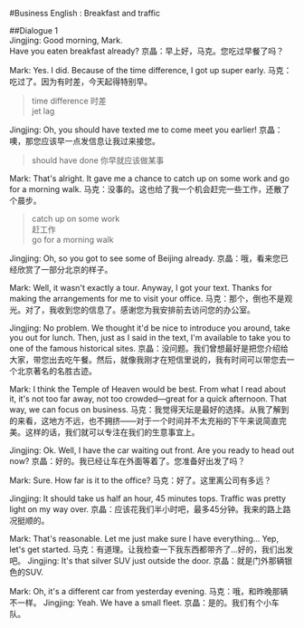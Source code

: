 #Business English : Breakfast and traffic  

##Dialogue 1  
Jingjing:  Good morning, Mark.  
Have you eaten breakfast already?
京晶：早上好，马克。您吃过早餐了吗？


Mark:  Yes.  I did.  Because of the time difference, I got up super early.
马克：吃过了。因为有时差，今天起得特别早。
> time difference 时差  
> jet lag 

Jingjing:  Oh, you should have texted me to come meet you earlier!
京晶：噢，那您应该早一点发信息让我过来接您。 
> should have done 你早就应该做某事  

Mark:  That's alright.  It gave me a chance to catch up on some work and go for a morning walk.
马克：没事的。这也给了我一个机会赶完一些工作，还散了个晨步。
> catch up on some work  
> 赶工作  
> go for a morning walk

Jingjing:  Oh, so you got to see some of Beijing already.
京晶：哦，看来您已经欣赏了一部分北京的样子。


Mark:  Well, it wasn't exactly a tour.  Anyway, I got your text. Thanks for making the arrangements for me to visit your office.
马克：那个，倒也不是观光。对了，我收到您的信息了。感谢您为我安排前去访问您的办公室。

Jingjing:  No problem.  We thought it'd be nice to introduce you around, take you out for lunch.  Then, just as I said in the text, I'm available to take you to one of the famous historical sites.
京晶：没问题。我们曾想最好是把您介绍给大家，带您出去吃午餐。然后，就像我刚才在短信里说的，我有时间可以带您去一个北京著名的名胜古迹。


Mark:  I think the Temple of Heaven would be best.  From what I read about it, it's not too far away, not too crowded—great for a quick afternoon.  That way, we can focus on business.
马克：我觉得天坛是最好的选择。从我了解到的来看，这地方不远，也不拥挤——对于一个时间并不太充裕的下午来说简直完美。这样的话，我们就可以专注在我们的生意事宜上。

Jingjing:  Ok.  Well, I have the car waiting out front.  Are you ready to head out now?
京晶：好的。我已经让车在外面等着了。您准备好出发了吗？



Mark:  Sure.  How far is it to the office?
马克：好了。这里离公司有多远？

Jingjing:  It should take us half an hour, 45 minutes tops.  Traffic was pretty light on my way over.
京晶：应该花我们半小时吧，最多45分钟。我来的路上路况挺顺的。


Mark:  That's reasonable.  Let me just make sure I have everything... Yep, let's get started.
马克：有道理。让我检查一下我东西都带齐了…好的，我们出发吧。
Jingjing:  It's that silver SUV just outside the door.
京晶：就是门外那辆银色的SUV.


Mark:  Oh, it's a different car from yesterday evening.
马克：哦，和昨晚那辆不一样。
Jingjing:  Yeah.  We have a small fleet.
京晶：是的。我们有个小车队。